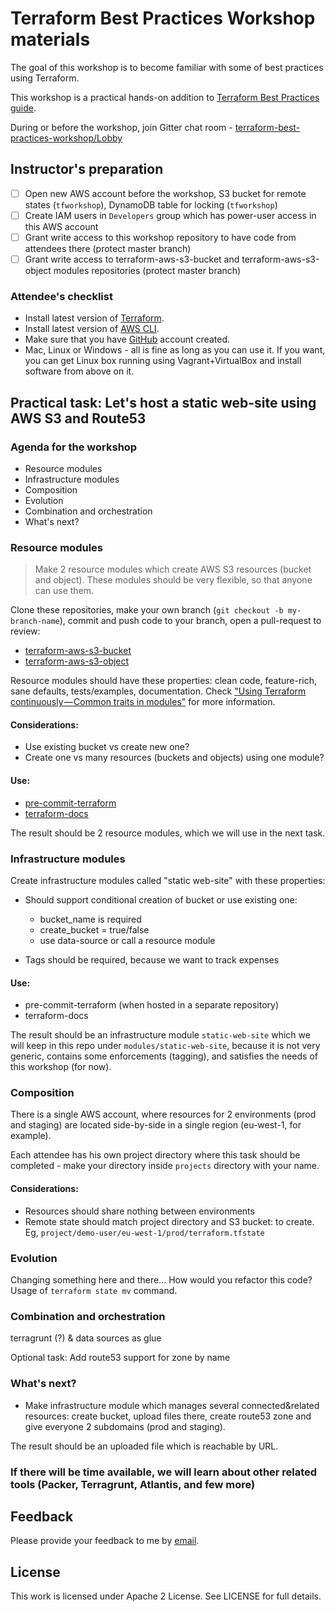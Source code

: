 # Terraform Best Practices Workshop materials

The goal of this workshop is to become familiar with some of best practices using Terraform.

This workshop is a practical hands-on addition to [Terraform Best Practices guide](https://www.terraform-best-practices.com/).

During or before the workshop, join Gitter chat room - [terraform-best-practices-workshop/Lobby](https://gitter.im/terraform-best-practices-workshop/Lobby)

## Instructor's preparation

 - [ ] Open new AWS account before the workshop, S3 bucket for remote states (`tfworkshop`), DynamoDB table for locking (`tfworkshop`)
 - [ ] Create IAM users in `Developers` group which has power-user access in this AWS account
 - [ ] Grant write access to this workshop repository to have code from attendees there (protect master branch)
 - [ ] Grant write access to terraform-aws-s3-bucket and terraform-aws-s3-object modules repositories (protect master branch)

### Attendee's checklist

* Install latest version of [Terraform](https://www.terraform.io/intro/getting-started/install.html).
* Install latest version of [AWS CLI](https://docs.aws.amazon.com/cli/latest/userguide/installing.html).
* Make sure that you have [GitHub](https://github.com/) account created.
* Mac, Linux or Windows - all is fine as long as you can use it. If you want, you can get Linux box running using Vagrant+VirtualBox and install software from above on it.

## Practical task: Let's host a static web-site using AWS S3 and Route53

### Agenda for the workshop

* Resource modules
* Infrastructure modules
* Composition
* Evolution
* Combination and orchestration
* What's next?

### Resource modules

> Make 2 resource modules which create AWS S3 resources (bucket and object).
> These modules should be very flexible, so that anyone can use them.

Clone these repositories, make your own branch (`git checkout -b my-branch-name`), commit and push code to your branch, open a pull-request to review:

  * [terraform-aws-s3-bucket](https://github.com/terraform-aws-modules/terraform-aws-s3-bucket)
  * [terraform-aws-s3-object](https://github.com/terraform-aws-modules/terraform-aws-s3-object)

Resource modules should have these properties: clean code, feature-rich, sane defaults, tests/examples, documentation. Check ["Using Terraform continuously — Common traits in modules"](https://medium.com/@anton.babenko/using-terraform-continuously-common-traits-in-modules-8036b71764db) for more information.

#### Considerations:

  * Use existing bucket vs create new one?
  * Create one vs many resources (buckets and objects) using one module?

#### Use:

  * [pre-commit-terraform](https://github.com/antonbabenko/pre-commit-terraform)
  * [terraform-docs](https://github.com/segmentio/terraform-docs)

The result should be 2 resource modules, which we will use in the next task.

### Infrastructure modules

Create infrastructure modules called "static web-site" with these properties:

* Should support conditional creation of bucket or use existing one:

  * bucket_name is required
  * create_bucket = true/false
  * use data-source or call a resource module

* Tags should be required, because we want to track expenses

#### Use:

  * pre-commit-terraform (when hosted in a separate repository)
  * terraform-docs

The result should be an infrastructure module `static-web-site` which we will keep in this repo under `modules/static-web-site`, because it is not very generic, contains some enforcements (tagging), and satisfies the needs of this workshop (for now).

### Composition

There is a single AWS account, where resources for 2 environments (prod and staging) are located side-by-side in a single region (eu-west-1, for example).

Each attendee has his own project directory where this task should be completed - make your directory inside `projects` directory with your name.

#### Considerations:

* Resources should share nothing between environments
* Remote state should match project directory and S3 bucket: to create. Eg, `project/demo-user/eu-west-1/prod/terraform.tfstate`

### Evolution

Changing something here and there... How would you refactor this code?
Usage of `terraform state mv` command.

### Combination and orchestration

terragrunt (?) & data sources as glue

Optional task: Add route53 support for zone by name

### What's next?

* Make infrastructure module which manages several connected&related resources: create bucket, upload files there, create route53 zone and give everyone 2 subdomains (prod and staging).

The result should be an uploaded file which is reachable by URL.

### If there will be time available, we will learn about other related tools (Packer, Terragrunt, Atlantis, and few more)

## Feedback

Please provide your feedback to me by [email](mailto:anton@antonbabenko.com).

## License

This work is licensed under Apache 2 License. See LICENSE for full details.

